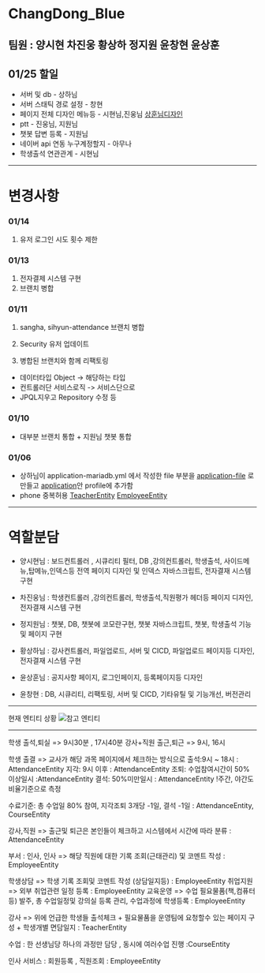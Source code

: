# ChangDong_Blue

## 팀원 : 양시현 차진웅 황상하 정지원 윤창현 윤상훈

## 01/25 할일

- 서버 및 db - 상하님
- 서버 스태틱 경로 설정 - 창현
- 페이지 전체 디자인 메뉴등 - 시현님,진웅님 [상훈님디자인](https://github.com/nowon-kdt/ChangDong_Blue/blob/832068d8a8133ed69daece86331aa4d8d29a2f62/src/main/resources/상훈님이작업하신것들)
- ptt - 진웅님, 지원님
- 챗봇 답변 등록 - 지원님
- 네이버 api 연동 누구계정할지 - 아무나
- 학생출석 연관관계 - 시현님

---

# 변경사항

### 01/14

1. 유저 로그인 시도 횟수 제한

### 01/13

1. 전자결제 시스템 구현
2. 브랜치 병합

### 01/11

1. sangha, sihyun-attendance 브랜치 병합

2. Security 유저 업데이트

3. 병합된 브랜치와 함께 리팩토링

- 데이터타입 Object -> 해당하는 타입
- 컨트롤러단 서비스로직 -> 서비스단으로
- JPQL지우고 Repository 수정 등

### 01/10

- 대부분 브랜치 통합 + 지원님 챗봇 통합

### 01/06

- 상하님이 application-mariadb.yml 에서 작성한 file 부분을 [application-file](https://github.com/nowon-kdt/ChangDong_Blue/blob/7f28ce4e90a5150745b3f5395235789083aaa23a/src/main/resources/application-file.yml) 로 만들고 [application](https://github.com/nowon-kdt/ChangDong_Blue/blob/7f28ce4e90a5150745b3f5395235789083aaa23a/src/main/resources/application.yml)안 profile에 추가함
- phone 중복허용 [TeacherEntity](https://github.com/nowon-kdt/ChangDong_Blue/blob/7f28ce4e90a5150745b3f5395235789083aaa23a/src/main/java/cdb/domain/entity/TeacherEntity.java)
  [EmployeeEntity](https://github.com/nowon-kdt/ChangDong_Blue/blob/7f28ce4e90a5150745b3f5395235789083aaa23a/src/main/java/cdb/domain/entity/EmployeeEntity.java)

---

# 역할분담

- 양시현님 : 보드컨트롤러 , 시큐리티 필터, DB ,강의컨트롤러, 학생출석, 사이드메뉴,탑메뉴,인덱스등 전역 페이지 디자인 및 인덱스 자바스크립트, 전자결재 시스템 구현

- 차진웅님 : 학생컨트롤러 ,강의컨트롤러, 학생출석,직원평가 헤더등 페이지 디자인, 전자결재 시스템 구현

- 정지원님 : 챗봇, DB, 챗봇에 코모란구현, 챗봇 자바스크립트, 챗봇, 학생출석 기능 및 페이지 구현

- 황상하님 : 강사컨트롤러, 파일업로드, 서버 및 CICD, 파일업로드 페이지등 디자인, 전자결재 시스템 구현

- 윤상훈님 : 공지사항 페이지, 로그인페이지, 등록페이지등 디자인

- 윤창현 : DB, 시큐리티, 리팩토링, 서버 및 CICD, 기타유틸 및 기능개선, 버전관리

---

현재 엔티티 상황
![참고 엔티티](https://user-images.githubusercontent.com/111475563/215385278-99f4e86a-c8de-4337-b1e4-911bbcd6cb4e.png)


---

학생 출석,퇴실 => 9시30분 , 17시40분
강사+직원 출근,퇴근 => 9시, 16시

학생 출결 => 교사가 해당 과목 페이지에서 체크하는 방식으로
출석:9시 ~ 18시 : AttendanceEntity
지각: 9시 이후 : AttendanceEntity
조퇴: 수업참여시간이 50% 이상일시 :AttendanceEntity
결석: 50%미만일시 : AttendanceEntity
!주간, 야간도 비율기준으로 측정

수료기준: 총 수업일 80% 참여, 지각조퇴 3개당 -1일, 결석 -1일 : AttendanceEntity, CourseEntity

강사,직원 => 출근및 퇴근은 본인들이 체크하고 시스템에서 시간에 따라 분류 : AttendanceEntity

부서 : 인사,
인사 => 해당 직원에 대한 기록 조회(근태관리) 및 코멘트 작성 : EmployeeEntity

학생상담 => 학생 기록 조회및 코멘트 작성 (상담일지등) : EmployeeEntity
취업지원 => 외부 취업관련 일정 등록 : EmployeeEntity
교육운영 => 수업 필요물품(책,컴퓨터 등) 발주, 총 수업일정및 강의실 등록 관리, 수업과정에 학생등록 : EmployeeEntity

강사 => 위에 언급한 학생들 출석체크 + 필요물품을 운영팀에 요청할수 있는 페이지 구성 + 학생개별 면담일지 : TeacherEntity

수업 : 한 선생님당 하나의 과정만 담당 , 동시에 여러수업 진행 :CourseEntity

인사 서비스 : 회원등록 , 직원조회 : EmployeeEntity
